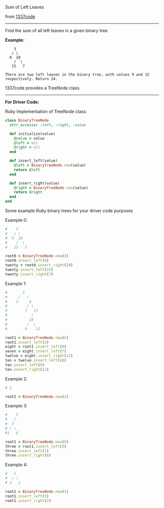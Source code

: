 Sum of Left Leaves

from [1337code](https://leetcode.com/problems/sum-of-left-leaves/)

----

Find the sum of all left leaves in a given binary tree.

**Example:**

```
    3
   / \
  9  20
    /  \
   15   7

There are two left leaves in the binary tree, with values 9 and 15 respectively. Return 24.
```

1337code provides a TreeNode class

----

**For Driver Code:**

Ruby Implementation of TreeNode class:

```ruby
class BinaryTreeNode
  attr_accessor :left, :right, :value

  def initialize(value)
    @value = value
    @left = nil
    @right = nil
  end

  def insert_left(value)
    @left = BinaryTreeNode.new(value)
    return @left
  end

  def insert_right(value)
    @right = BinaryTreeNode.new(value)
    return @right
  end
end
```

Some example Ruby binary trees for your driver code purposes

Example 0:

```ruby
#    3
#   / \
#  9  20
#    /  \
#   15   7
```

```ruby
root0 = BinaryTreeNode.new(3)
root0.insert_left(9)
twenty = root0.insert_right(20)
twenty.insert_left(15)
twenty.insert_right(7)
```

Example 1:

```ruby
#       5
#     /   \
#    3     8
#         / \
#        7   12
#           /
#          10
#         /  \
#        9    11
```

```ruby
root1 = BinaryTreeNode.new(5)
root1.insert_left(3)
eight = root1.insert_left(8)
seven = eight.insert_left(7)
twelve = eight.insert_right(12)
ten = twelve.insert_left(10)
ten.insert_left(9)
ten.insert_right(11)
```

Example 2:

```ruby
# 2
```

```ruby
root2 = BinaryTreeNode.new(2)
```

Example 3:

```ruby
#    5
#   /
#  3
# / \
#1   6
```

```ruby
root1 = BinaryTreeNode.new(5)
three = root1.insert_left(3)
three.insert_left(1)
three.insert_right(6)
```

Example 4:

```ruby
#   1
#  / \
# 3   2
```

```ruby
root1 = BinaryTreeNode.new(1)
root1.insert_left(3)
root1.insert_right(2)
```
